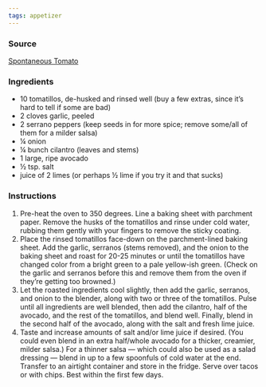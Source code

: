 ```yaml
---
tags: appetizer
---
```


### Source
[Spontaneous Tomato](https://spontaneoustomato.com/2014/06/19/taqueria-style-creamy-avocado-salsa/)

### Ingredients
* 10 tomatillos, de-husked and rinsed well (buy a few extras, since it’s hard to tell if some are bad)
* 2 cloves garlic, peeled
* 2 serrano peppers (keep seeds in for more spice; remove some/all of them for a milder salsa)
* ¼ onion
* ¼ bunch cilantro (leaves and stems)
* 1 large, ripe avocado
* ½ tsp. salt
* juice of 2 limes (or perhaps ½ lime if you try it and that sucks)

### Instructions
1. Pre-heat the oven to 350 degrees. Line a baking sheet with parchment paper. Remove the husks of the tomatillos and rinse under cold water, rubbing them gently with your fingers to remove the sticky coating.
2. Place the rinsed tomatillos face-down on the parchment-lined baking sheet. Add the garlic, serranos (stems removed), and the onion to the baking sheet and roast for 20-25 minutes or until the tomatillos have changed color from a bright green to a pale yellow-ish green. (Check on the garlic and serranos before this and remove them from the oven if they’re getting too browned.)
3. Let the roasted ingredients cool slightly, then add the garlic, serranos, and onion to the blender, along with two or three of the tomatillos. Pulse until all ingredients are well blended, then add the cilantro, half of the avocado, and the rest of the tomatillos, and blend well. Finally, blend in the second half of the avocado, along with the salt and fresh lime juice.
4. Taste and increase amounts of salt and/or lime juice if desired. (You could even blend in an extra half/whole avocado for a thicker, creamier, milder salsa.) For a thinner salsa — which could also be used as a salad dressing — blend in up to a few spoonfuls of cold water at the end. Transfer to an airtight container and store in the fridge. Serve over tacos or with chips. Best within the first few days.